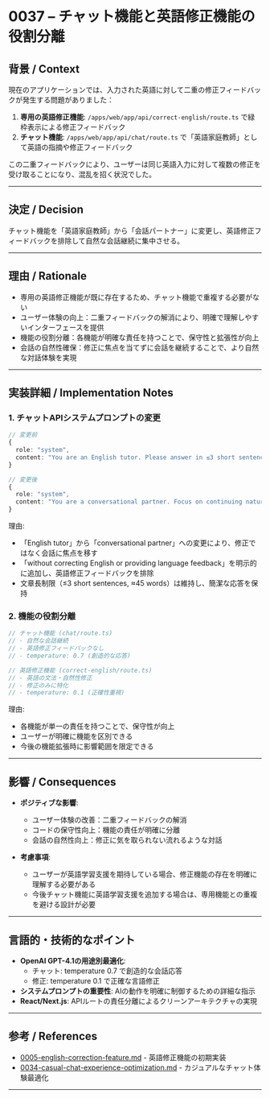 # 0037 – チャット機能と英語修正機能の役割分離

## 背景 / Context

現在のアプリケーションでは、入力された英語に対して二重の修正フィードバックが発生する問題がありました：

1. **専用の英語修正機能**: `/apps/web/app/api/correct-english/route.ts` で緑枠表示による修正フィードバック
2. **チャット機能**: `/apps/web/app/api/chat/route.ts` で「英語家庭教師」として英語の指摘や修正フィードバック

この二重フィードバックにより、ユーザーは同じ英語入力に対して複数の修正を受け取ることになり、混乱を招く状況でした。

---

## 決定 / Decision

チャット機能を「英語家庭教師」から「会話パートナー」に変更し、英語修正フィードバックを排除して自然な会話継続に集中させる。

---

## 理由 / Rationale

- 専用の英語修正機能が既に存在するため、チャット機能で重複する必要がない
- ユーザー体験の向上：二重フィードバックの解消により、明確で理解しやすいインターフェースを提供
- 機能の役割分離：各機能が明確な責任を持つことで、保守性と拡張性が向上
- 会話の自然性確保：修正に焦点を当てずに会話を継続することで、より自然な対話体験を実現

---

## 実装詳細 / Implementation Notes

### 1. チャットAPIシステムプロンプトの変更

```ts
// 変更前
{
  role: "system",
  content: "You are an English tutor. Please answer in ≤3 short sentences (≈45 words)",
}

// 変更後
{
  role: "system",
  content: "You are a conversational partner. Focus on continuing natural conversations without correcting English or providing language feedback. Please answer in ≤3 short sentences (≈45 words)",
}
```

理由:

- 「English tutor」から「conversational partner」への変更により、修正ではなく会話に焦点を移す
- 「without correcting English or providing language feedback」を明示的に追加し、英語修正フィードバックを排除
- 文章長制限（≤3 short sentences, ≈45 words）は維持し、簡潔な応答を保持

### 2. 機能の役割分離

```ts
// チャット機能 (chat/route.ts)
// - 自然な会話継続
// - 英語修正フィードバックなし
// - temperature: 0.7 (創造的な応答)

// 英語修正機能 (correct-english/route.ts) 
// - 英語の文法・自然性修正
// - 修正のみに特化
// - temperature: 0.1 (正確性重視)
```

理由:

- 各機能が単一の責任を持つことで、保守性が向上
- ユーザーが明確に機能を区別できる
- 今後の機能拡張時に影響範囲を限定できる

---

## 影響 / Consequences

- **ポジティブな影響**:
  - ユーザー体験の改善：二重フィードバックの解消
  - コードの保守性向上：機能の責任が明確に分離
  - 会話の自然性向上：修正に気を取られない流れるような対話
  
- **考慮事項**:
  - ユーザーが英語学習支援を期待している場合、修正機能の存在を明確に理解する必要がある
  - 今後チャット機能に英語学習支援を追加する場合は、専用機能との重複を避ける設計が必要

---

## 言語的・技術的なポイント

- **OpenAI GPT-4.1の用途別最適化**: 
  - チャット: temperature 0.7 で創造的な会話応答
  - 修正: temperature 0.1 で正確な言語修正
- **システムプロンプトの重要性**: AIの動作を明確に制御するための詳細な指示
- **React/Next.js**: APIルートの責任分離によるクリーンアーキテクチャの実現

---

## 参考 / References

- [0005-english-correction-feature.md](./0005-english-correction-feature.md) - 英語修正機能の初期実装
- [0034-casual-chat-experience-optimization.md](./0034-casual-chat-experience-optimization.md) - カジュアルなチャット体験最適化

---